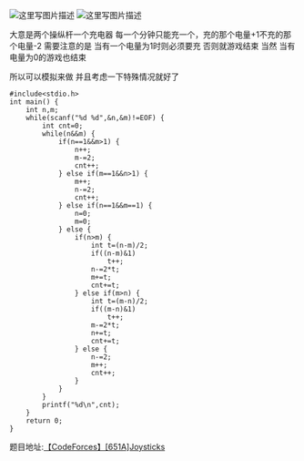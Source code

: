 ![这里写图片描述](http://img.blog.csdn.net/20160319211602346)
![这里写图片描述](http://img.blog.csdn.net/20160319211614174)

大意是两个操纵杆一个充电器
每一个分钟只能充一个，充的那个电量+1不充的那个电量-2
需要注意的是
当有一个电量为1时则必须要充
否则就游戏结束
当然 当有电量为0的游戏也结束

所以可以模拟来做
并且考虑一下特殊情况就好了

```
#include<stdio.h>
int main() {
	int n,m;
	while(scanf("%d %d",&n,&m)!=EOF) {
		int cnt=0;
		while(n&&m) {
			if(n==1&&m>1) {
				n++;
				m-=2;
				cnt++;
			} else if(m==1&&n>1) {
				m++;
				n-=2;
				cnt++;
			} else if(n==1&&m==1) {
				n=0;
				m=0;
			} else {
				if(n>m) {
					int t=(n-m)/2;
					if((n-m)&1)
						t++;
					n-=2*t;
					m+=t;
					cnt+=t;
				} else if(m>n) {
					int t=(m-n)/2;
					if((m-n)&1)
						t++;
					m-=2*t;
					n+=t;
					cnt+=t;
				} else {
					n-=2;
					m++;
					cnt++;
				}
			}
		}
		printf("%d\n",cnt);
	}
	return 0;
}
```

题目地址:[【CodeForces】[651A]Joysticks](http://codeforces.com/problemset/problem/651/A)